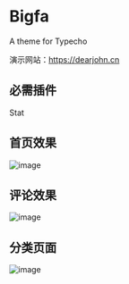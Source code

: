 # Bigfa
A theme for Typecho

演示网站：https://dearjohn.cn

## 必需插件
Stat

## 首页效果
![image](https://github.com/JohnStinky/Bigfa/raw/master/screenshot1.png)

## 评论效果
![image](https://github.com/JohnStinky/Bigfa/raw/master/screenshot2.png)

## 分类页面
![image](https://github.com/JohnStinky/Bigfa/raw/master/screenshot3.png)

